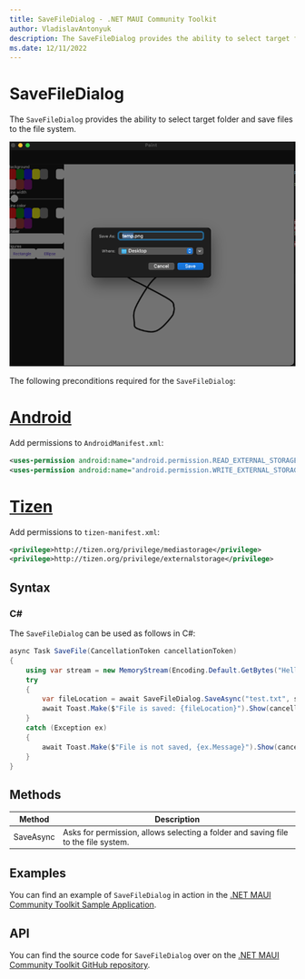 ```yaml
---
title: SaveFileDialog - .NET MAUI Community Toolkit
author: VladislavAntonyuk
description: The SaveFileDialog provides the ability to select target folder and save files to the file system.
ms.date: 12/11/2022
---
```


# SaveFileDialog

The `SaveFileDialog` provides the ability to select target folder and save files to the file system.

![Screenshot of an SaveFileDialog on macOS](../images/essentials/save-file-dialog-mac.png "SaveFileDialog on macOS")

The following preconditions required for the `SaveFileDialog`:
# [Android](#tab/android)

Add permissions to `AndroidManifest.xml`:

```xml
<uses-permission android:name="android.permission.READ_EXTERNAL_STORAGE" />
<uses-permission android:name="android.permission.WRITE_EXTERNAL_STORAGE" />
```

# [Tizen](#tab/tizen)

Add permissions to `tizen-manifest.xml`:

```xml
<privilege>http://tizen.org/privilege/mediastorage</privilege>
<privilege>http://tizen.org/privilege/externalstorage</privilege>
```

## Syntax

### C#

The `SaveFileDialog` can be used as follows in C#:

```csharp
async Task SaveFile(CancellationToken cancellationToken)
{
    using var stream = new MemoryStream(Encoding.Default.GetBytes("Hello from the Community Toolkit!"));
    try
    {
        var fileLocation = await SaveFileDialog.SaveAsync("test.txt", stream, cancellationToken);
        await Toast.Make($"File is saved: {fileLocation}").Show(cancellationToken);
    }
    catch (Exception ex)
    {
        await Toast.Make($"File is not saved, {ex.Message}").Show(cancellationToken);
    }
}
```

## Methods

|Method  |Description  |
|---------|---------|
| SaveAsync | Asks for permission, allows selecting a folder and saving file to the file system. |

## Examples

You can find an example of `SaveFileDialog` in action in the [.NET MAUI Community Toolkit Sample Application](https://github.com/CommunityToolkit/Maui/blob/main/samples/CommunityToolkit.Maui.Sample/Pages/Essenatials/SaveFileDialogPage.xaml).

## API

You can find the source code for `SaveFileDialog` over on the [.NET MAUI Community Toolkit GitHub repository](https://github.com/CommunityToolkit/Maui/blob/main/src/CommunityToolkit.Maui.Core/Interfaces/ISaveFileDialog.shared.cs).
